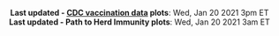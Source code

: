 <p align="center">
    <b>Last updated - <a href="https://covid.cdc.gov/covid-data-tracker/#vaccinations" target="_blank">CDC vaccination data</a> plots</b>: Wed, Jan 20 2021 3pm ET<br>
    <b>Last updated - Path to Herd Immunity plots</b>: Wed, Jan 20 2021 3am ET
    </p>